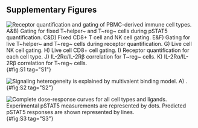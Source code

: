 ## Supplementary Figures

![**Receptor quantification and gating of PBMC-derived immune cell types.** A&B) Gating for fixed T~helper~ and T~reg~ cells during pSTAT5 quantification. C&D) Fixed CD8+ T cell and NK cell gating. E&F) Gating for live T~helper~ and T~reg~ cells during receptor quantification. G) Live cell NK cell gating. H) Live cell CD8+ cell gating. I) Receptor quantification for each cell type. J) IL-2Rɑ/IL-2Rβ correlation for T~reg~ cells. K) IL-2Rɑ/IL-2Rβ correlation for T~reg~ cells.](./output/figureS1.svg){#fig:S1 tag="S1"}

![**Signaling heterogeneity is explained by multivalent binding model.** A) .](./output/figureS2.svg){#fig:S2 tag="S2"}

![**Complete dose-response curves for all cell types and ligands.** Experimental pSTAT5 measurements are represented by dots. Predicted pSTAT5 responses are shown represented by lines.](./output/figureS3.svg){#fig:S3 tag="S3"}
